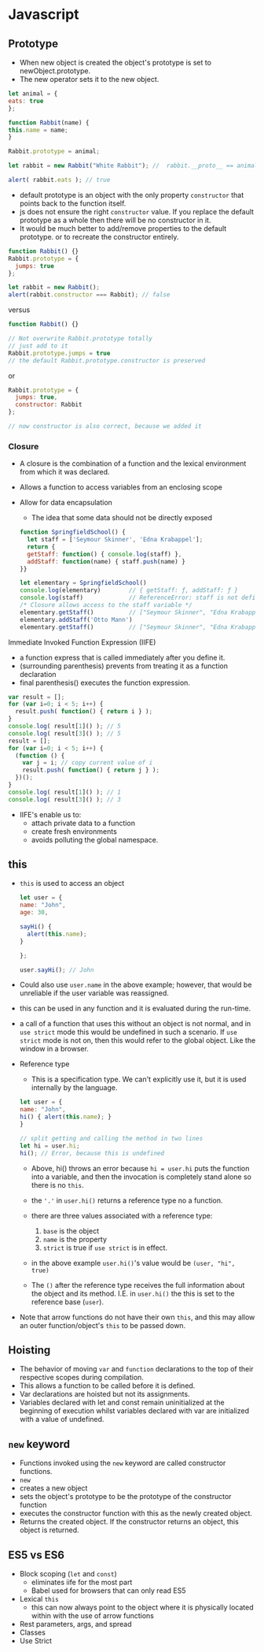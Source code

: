 # Javascript

## Prototype
  + When new object is created the object's prototype is set to newObject.prototype.
  + The new operator sets it to the new object.
  ```javascript
  let animal = {
  eats: true
};

function Rabbit(name) {
  this.name = name;
}

Rabbit.prototype = animal;

let rabbit = new Rabbit("White Rabbit"); //  rabbit.__proto__ == animal

alert( rabbit.eats ); // true
```
+ default prototype is an object with the only property `constructor` that points back to the function itself.
+ js does not ensure the right `constructor` value. If you replace the default prototype as a whole then there will be no constructor in it.
+ It would be much better to add/remove properties to the default prototype. or to recreate the constructor entirely.

```javascript
function Rabbit() {}
Rabbit.prototype = {
  jumps: true
};

let rabbit = new Rabbit();
alert(rabbit.constructor === Rabbit); // false
```
versus

```javascript
function Rabbit() {}

// Not overwrite Rabbit.prototype totally
// just add to it
Rabbit.prototype.jumps = true
// the default Rabbit.prototype.constructor is preserved
```

or 

```javascript
Rabbit.prototype = {
  jumps: true,
  constructor: Rabbit
};

// now constructor is also correct, because we added it
```

### Closure
+ A closure is the combination of a function and the lexical environment from which it was declared.
+ Allows a function to access variables from an enclosing scope
+ Allow for data encapsulation
  + The idea that some data should not be directly exposed

  ```javascript
  function SpringfieldSchool() {
    let staff = ['Seymour Skinner', 'Edna Krabappel'];
    return {
    getStaff: function() { console.log(staff) },
    addStaff: function(name) { staff.push(name) }
  }}

  let elementary = SpringfieldSchool()
  console.log(elementary)        // { getStaff: ƒ, addStaff: ƒ }
  console.log(staff)             // ReferenceError: staff is not defined
  /* Closure allows access to the staff variable */
  elementary.getStaff()          // ["Seymour Skinner", "Edna Krabappel"]
  elementary.addStaff('Otto Mann')
  elementary.getStaff()          // ["Seymour Skinner", "Edna Krabappel", "Otto Mann"]

  ```

Immediate Invoked Function Expression (IIFE)

  + a function express that is called immediately after you define it.
  + (surrounding parenthesis) prevents from treating it as a function declaration
  + final parenthesis() executes the function expression.

```javascript
var result = [];
for (var i=0; i < 5; i++) {
  result.push( function() { return i } );
}
console.log( result[1]() ); // 5
console.log( result[3]() ); // 5
result = [];
for (var i=0; i < 5; i++) {
  (function () {
    var j = i; // copy current value of i
    result.push( function() { return j } );
  })();
}
console.log( result[1]() ); // 1
console.log( result[3]() ); // 3

```

+ IIFE's enable us to:
  + attach private data to a function
  + create fresh environments
  + avoids polluting the global namespace.

## this

  + `this` is used to access an object
    ```javascript
    let user = {
    name: "John",
    age: 30,

    sayHi() {
      alert(this.name);
    }

    };

    user.sayHi(); // John
    ```
  + Could also use `user.name` in the above example; however, that would be unreliable if the user variable was reassigned.

  + this can be used in any function and it is evaluated during the run-time.

  + a call of a function that uses this without an object is not normal, and in `use strict` mode this would be undefined in such a scenario. If `use strict` mode is not on, then this would refer to the global object. Like the window in a browser.

  + Reference type
    + This is a specification type. We can't explicitly use it, but it is used internally by the language. 

    ```javascript
    let user = {
    name: "John",
    hi() { alert(this.name); }
    }

    // split getting and calling the method in two lines
    let hi = user.hi;
    hi(); // Error, because this is undefined
    ```
      
    + Above, hi() throws an error because `hi = user.hi` puts the function into a variable, and then the invocation is completely stand alone so there is no `this`.

    + the `'.'` in `user.hi()` returns a reference type no a function.
    
    + there are three values associated with a reference type:
      1. `base` is the object
      2. `name` is the property
      3. `strict` is true if `use strict` is in effect.

    + in the above example `user.hi()`'s value would be `(user, "hi", true)`

    + The `()` after the reference type receives the full information about the object and its method. I.E. in `user.hi()` the this is set to the reference base (`user`).

  + Note that arrow functions do not have their own `this`, and this may allow an outer function/object's `this` to be passed down.

## Hoisting
  + The behavior of moving `var` and `function` declarations to the top of their respective scopes during compilation.
  + This allows a function to be called before it is defined.
  + Var declarations are hoisted but not its assignments.
  + Variables declared with let and const remain uninitialized at the beginning of execution whilst variables declared with var are initialized with a value of undefined.

## `new` keyword
+ Functions invoked using the `new` keyword are called constructor functions.
+  `new`
  + creates a new object
  + sets the object's prototype to be the prototype of the constructor function
  + executes the constructor function with this as the newly created object.
  + Returns the created object. If the constructor returns an object, this object is returned.

## ES5 vs ES6
+ Block scoping (`let` and `const`)
  + eliminates iife for the most part
  + Babel used for browsers that can only read ES5
+ Lexical `this`
  + this can now always point to the object where it is physically located within with the use of arrow functions
+ Rest parameters, args, and spread
+ Classes
+ Use Strict
